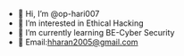 - 👋 Hi, I’m @op-hari007
- 👀 I’m interested in Ethical Hacking
- 🌱 I’m currently learning BE-Cyber Security
- 💞️  Email:hharan2005@gmail.com

<!---
op-hari007/op-hari007 is a ✨ special ✨ repository because its `README.md` (this file) appears on your GitHub profile.
You can click the Preview link to take a look at your changes.
--->
